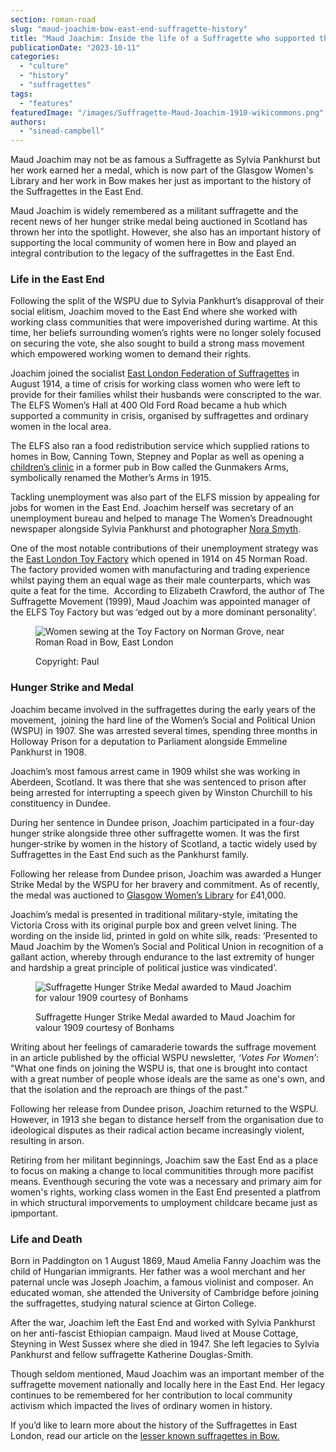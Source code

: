 ```yaml
---
section: roman-road
slug: "maud-joachim-bow-east-end-suffragette-history"
title: "Maud Joachim: Inside the life of a Suffragette who supported the women of the East End."
publicationDate: "2023-10-11"
categories: 
  - "culture"
  - "history"
  - "suffragettes"
tags: 
  - "features"
featuredImage: "/images/Suffragette-Maud-Joachim-1910-wikicommons.png"
authors: 
  - "sinead-campbell"
---
```


Maud Joachim may not be as famous a Suffragette as Sylvia Pankhurst but her work earned her a medal, which is now part of the Glasgow Women's Library and her work in Bow makes her just as important to the history of the Suffragettes in the East End.

Maud Joachim is widely remembered as a militant suffragette and the recent news of her hunger strike medal being auctioned in Scotland has thrown her into the spotlight. However, she also has an important history of supporting the local community of women here in Bow and played an integral contribution to the legacy of the suffragettes in the East End. 

### **Life in the East End**

Following the split of the WSPU due to Sylvia Pankhurt’s disapproval of their social elitism, Joachim moved to the East End where she worked with working class communities that were impoverished during wartime. At this time, her beliefs surrounding women’s rights were no longer solely focused on securing the vote, she also sought to build a strong mass movement which empowered working women to demand their rights. 

Joachim joined the socialist [East London Federation of Suffragettes](https://romanroadlondon.com/east-london-federation-suffragettes-established/) in August 1914, a time of crisis for working class women who were left to provide for their families whilst their husbands were conscripted to the war. The ELFS Women’s Hall at 400 Old Ford Road became a hub which supported a community in crisis, organised by suffragettes and ordinary women in the local area.

The ELFS also ran a food redistribution service which supplied rations to homes in Bow, Canning Town, Stepney and Poplar as well as opening a [children’s clinic](https://romanroadlondon.com/mothers-arms-suffragettes-pub-history/#:~:text=While%20Sylvia%20Pankhurst's%20The%20Mother's,plaque%20next%20to%20its%20entrance.) in a former pub in Bow called the Gunmakers Arms, symbolically renamed the Mother’s Arms in 1915.

Tackling unemployment was also part of the ELFS mission by appealing for jobs for women in the East End. Joachim herself was secretary of an unemployment bureau and helped to manage The Women’s Dreadnought newspaper alongside Sylvia Pankhurst and photographer [Nora Smyth](https://romanroadlondon.com/east-end-suffragette-norah-smyth/). 

One of the most notable contributions of their unemployment strategy was the [East London Toy Factory](https://romanroadlondon.com/sylvia-pankhursts-east-london-toy-factory/) which opened in 1914 on 45 Norman Road. The factory provided women with manufacturing and trading experience whilst paying them an equal wage as their male counterparts, which was quite a feat for the time.  According to Elizabeth Crawford, the author of The Suffragette Movement (1999), Maud Joachim was appointed manager of the ELFS Toy Factory but was ‘edged out by a more dominant personality’.

<figure>

![Women sewing at the Toy Factory on Norman Grove, near Roman Road in Bow, East London](/images/Women-Sewing-at-the-Toy-Factory-in-Norman-Road-1500x1000-1-1024x683.jpg)

<figcaption>

Copyright: Paul

</figcaption>

</figure>

### **Hunger Strike and Medal**

Joachim became involved in the suffragettes during the early years of the movement,  joining the hard line of the Women’s Social and Political Union (WSPU) in 1907. She was arrested several times, spending three months in Holloway Prison for a deputation to Parliament alongside Emmeline Pankhurst in 1908. 

Joachim’s most famous arrest came in 1909 whilst she was working in Aberdeen, Scotland. It was there that she was sentenced to prison after being arrested for interrupting a speech given by Winston Churchill to his constituency in Dundee. 

During her sentence in Dundee prison, Joachim participated in a four-day hunger strike alongside three other suffragette women. It was the first hunger-strike by women in the history of Scotland, a tactic widely used by Suffragettes in the East End such as the Pankhurst family.

Following her release from Dundee prison, Joachim was awarded a Hunger Strike Medal by the WSPU for her bravery and commitment. As of recently, the medal was auctioned to [Glasgow Women’s Library](https://romanroadlondon.com/suffragette-medal-auction-glasgow-womens-library/) for £41,000.

Joachim’s medal is presented in traditional military-style, imitating the Victoria Cross with its original purple box and green velvet lining. The wording on the inside lid, printed in gold on white silk, reads: ‘Presented to Maud Joachim by the Women’s Social and Political Union in recognition of a gallant action, whereby through endurance to the last extremity of hunger and hardship a great principle of political justice was vindicated’. 

<figure>

![Suffragette Hunger Strike Medal awarded to Maud Joachim for valour 1909 courtesy of Bonhams](/images/Hunger-Strike-Medal-awarded-to-Maud-Joachim-1912--1024x683.jpg)

<figcaption>

Suffragette Hunger Strike Medal awarded to Maud Joachim for valour 1909 courtesy of Bonhams

</figcaption>

</figure>

Writing about her feelings of camaraderie towards the suffrage movement in an article published by the official WSPU newsletter, _‘Votes For Women’_: "What one finds on joining the WSPU is, that one is brought into contact with a great number of people whose ideals are the same as one's own, and that the isolation and the reproach are things of the past." 

Following her release from Dundee prison, Joachim returned to the WSPU. However, in 1913 she began to distance herself from the organisation due to ideological disputes as their radical action became increasingly violent, resulting in arson. 

Retiring from her militant beginnings, Joachim saw the East End as a place to focus on making a change to local communitities through more pacifist means. Eventhough securing the vote was a necessary and primary aim for women's rights, working class women in the East End presented a platfrom in which structural imporvements to umployment childcare became just as ipmportant.

### **Life and Death**

Born in Paddington on 1 August 1869, Maud Amelia Fanny Joachim was the child of Hungarian immigrants. Her father was a wool merchant and her paternal uncle was Joseph Joachim, a famous violinist and composer. An educated woman, she attended the University of Cambridge before joining the suffragettes, studying natural science at Girton College.

After the war, Joachim left the East End and worked with Sylvia Pankhurst on her anti-fascist Ethiopian campaign. Maud lived at Mouse Cottage, Steyning in West Sussex where she died in 1947. She left legacies to Sylvia Pankhurst and fellow suffragette Katherine Douglas-Smith. 

Though seldom mentioned, Maud Joachim was an important member of the suffragette movement nationally and locally here in the East End. Her legacy continues to be remembered for her contribution to local community activism which impacted the lives of ordinary women in history. 

If you’d like to learn more about the history of the Suffragettes in East London, read our article on the [lesser known suffragettes in Bow.](https://romanroadlondon.com/bow-suffragettes-lost-stories/) 


